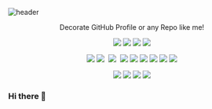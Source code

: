 ![header](https://capsule-render.vercel.app/api?type=waving&color=auto&height=300&section=header&text=capsule%20render&fontSize=90&animation=fadeIn&fontAlignY=38&desc=Decorate%20GitHub%20Profile%20or%20any%20Repo%20like%20me!&descAlignY=51&descAlign=62)
<p align='center'> Decorate GitHub Profile or any Repo like me! </p>
<p align='center'>
  <a href="#">
    <img src="https://img.shields.io/badge/HTML-E34F26?style=flat-square&logo=HTML5&logoColor=white"/></a>
    <img src="https://img.shields.io/badge/CSS-1572B6?style=flat-square&logo=CSS3&logoColor=white"/></a>
    <img src="https://img.shields.io/badge/javascript-F7DF1E?style=flat-square&logo=javascript&logoColor=white"/></a>
    <img src="https://img.shields.io/badge/Vue-4FC08D?style=flat-square&logo=Vue.js&logoColor=white"/></a>
  </a>
</p>
<p align='center'>
  <a href="#">
    <img src="https://img.shields.io/badge/Java-7952B3?style=flat-square&logo=Java&logoColor=white"/></a>
    <img src="https://img.shields.io/badge/C Sharp-239120?style=flat-square&logo=C Sharp&logoColor=white"/></a>&nbsp;
    <img src="https://img.shields.io/badge/Eclipse-2C2255?style=flat-square&logo=Eclipse IDE&logoColor=white"/></a>&nbsp;
    <img src="https://img.shields.io/badge/Visual Studio-5C2D91?style=flat-square&logo=Visual Studio&logoColor=white"/></a>
    <img src="https://img.shields.io/badge/VScode-007ACC?style=flat-square&logo=Visual Studio Code&logoColor=white"/></a>
    <img src="https://img.shields.io/badge/Oracle-F80000?style=flat-square&logo=Oracle&logoColor=white"/></a>
    <img src="https://img.shields.io/badge/Tomcat-F8DC75?style=flat-square&logo=Apache Tomcat&logoColor=white"/></a>
    <img src="https://img.shields.io/badge/Spring-6DB33F?style=flat-square&logo=Spring&logoColor=white"/></a>
    <img src="https://img.shields.io/badge/Bootstrap-7952B3?style=flat-square&logo=Bootstrap&logoColor=white"/></a>
  </a>
</p>
<p align='center'>
  <a href="#">
    <img src="https://img.shields.io/badge/Adobe-FF0000?style=flat-square&logo=Adobe&logoColor=white"/></a>
    <img src="https://img.shields.io/badge/Photoshop-31A8FF?style=flat-square&logo=Adobe Photoshop&logoColor=white"/></a>
    <img src="https://img.shields.io/badge/Illustrator-FF9A00?style=flat-square&logo=Adobe Illustrator&logoColor=white"/></a>
    <img src="https://img.shields.io/badge/InDesign-FF3366?style=flat-square&logo=Adobe InDesign&logoColor=white"/></a>
  </a>
</p>






### Hi there 👋




<!--
**KHJmarina/KHJmarina** is a ✨ _special_ ✨ repository because its `README.md` (this file) appears on your GitHub profile.

Here are some ideas to get you started:

- 🔭 I’m currently working on ...
- 🌱 I’m currently learning ...
- 👯 I’m looking to collaborate on ...
- 🤔 I’m looking for help with ...
- 💬 Ask me about ...
- 📫 How to reach me: ...
- 😄 Pronouns: ...
- ⚡ Fun fact: ...
-->
